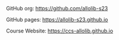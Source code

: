 GitHub org: <https://github.com/allolib-s23>

GitHub pages: <https://allolib-s23.github.io>

Course Website: <https://ccs-allolib.github.io>
